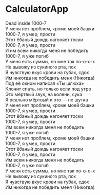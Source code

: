 # CalculatorApp
Dead inside 1000-7 <br>
У меня нет проблем, кроме моей башки <br>
1000-7, я умер, прости <br>
Этот ёбаный дождь нагоняет тоски <br>
1000-7, я умер, прости <br>
И им всем никогда меня не победить <br>
1000-7, я уже погиб <br>
У меня есть суммы, но мне так по-о-о-х <br>
Не вывожу из сукиного рта, пох <br>
Я чувствую вкус крови на губах, сдох <br>
Им никогда не победить меня (Никогда) <br>
Под её окном написал «Ты шлюха» <br>
Клонит спать, но только если под утро <br>
Это мёртвый звук, на колени, сука <br>
Я реально мёртвый и это — не шутка <br>
У меня нет проблем, кроме моей башки <br>
1000-7, я умер, прости <br>
Этот ёбаный дождь нагоняет тоски <br>
1000-7, я умер, прости <br>
Им всем никогда меня не победить <br>
1000-7, я уже погиб <br>
У меня нет проблем, кроме моей башки <br>
1000-7, я умер, прости <br>
Этот ёбаный дождь нагоняет тоски <br>
1000-7, я умер, прости <br>
Им всем никогда меня не победить <br>
1000-7, я уже погиб <br>
У меня есть суммы, но мне так по-о-о-х <br>
Не вывожу из сукиного рта, пох <br>
Я чувствую вкус крови на губах, сдох <br>
Им никогда не победить меня (Никогда) <br>
